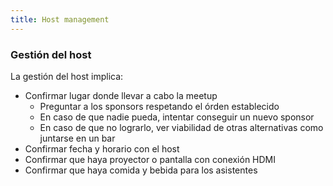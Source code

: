 ```yaml
---
title: Host management
---
```


<h3>Gestión del host</h3>
<p>La gestión del host implica:
  <ul>
    <li>Confirmar lugar donde llevar a cabo la meetup
      <ul>
        <li>Preguntar a los sponsors respetando el órden establecido</li>
        <li>En caso de que nadie pueda, intentar conseguir un nuevo sponsor</li>
        <li>En caso de que no lograrlo, ver viabilidad de otras alternativas como juntarse en un bar</li>
      </ul>
    </li>
    <li>Confirmar fecha y horario con el host</li>
    <li>Confirmar que haya proyector o pantalla con conexión HDMI</li>
    <li>Confirmar que haya comida y bebida para los asistentes</li>
  </ul>
</p>
